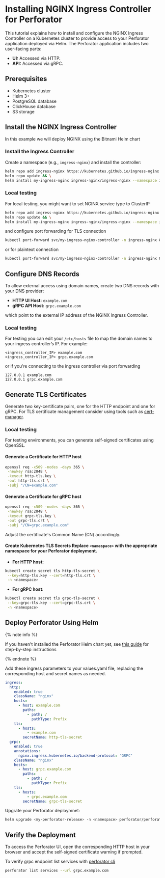 # Installing NGINX Ingress Controller for Perforator
This tutorial explains how to install and configure the NGINX Ingress Controller on a Kubernetes cluster to provide access to your Perforator application deployed via Helm.
The Perforator application includes two user-facing parts: 
- **UI:** Accessed via HTTP. 
- **API:** Accessed via gRPC.
## Prerequisites
- Kubernetes cluster
- Helm 3+
- PostgreSQL database
- ClickHouse database
- S3 storage
## Install the NGINX Ingress Controller 
In this example we will deploy NGINX using the Bitnami Helm chart
### Install the Ingress Controller 
Create a namespace (e.g., `ingress-nginx`) and install the controller: 
```bash 
helm repo add ingress-nginx https://kubernetes.github.io/ingress-nginx && \
helm repo update && \
helm install my-ingress-nginx ingress-nginx/ingress-nginx --namespace ingress-nginx --create-namespace
``` 
### Local testing
For local testing, you might want to set NGINX service type to ClusterIP
```bash 
helm repo add ingress-nginx https://kubernetes.github.io/ingress-nginx && \
helm repo update && \
helm install my-ingress-nginx ingress-nginx/ingress-nginx --namespace ingress-nginx --create-namespace --set controller.service.type=ClusterIP
``` 
and configure port forwarding for TLS connection
```bash
kubectl port-forward svc/my-ingress-nginx-controller -n ingress-nginx 8080:443 
```
or for plaintext connection
```bash
kubectl port-forward svc/my-ingress-nginx-controller -n ingress-nginx 8080:80 
```
## Configure DNS Records 
To allow external access using domain names, create two DNS records with your DNS provider: 
- **HTTP UI Host:** `example.com` 
- **gRPC API Host:** `grpc.example.com` 

which point to the external IP address of the NGINX Ingress Controller.
### Local testing
For testing you can edit your `/etc/hosts` file to map the domain names to your ingress controller’s IP. For example:
```
<ingress_controller_IP> example.com
<ingress_controller_IP> grpc.example.com
```
or if you're connecting to the ingress controller via port forwarding
```
127.0.0.1 example.com 
127.0.0.1 grpc.example.com
```
## Generate TLS Certificates
Generate two key-certificate pairs, one for the HTTP endpoint and one for gRPC.
For TLS certificate management consider using tools such as [cert-manager](https://cert-manager.io/docs/).
### Local testing
For testing environments, you can generate self-signed certificates using OpenSSL.
#### Generate a Certificate for HTTP host 
```bash 
openssl req -x509 -nodes -days 365 \
 -newkey rsa:2048 \
 -keyout http-tls.key \
 -out http-tls.crt \
 -subj "/CN=example.com" 
``` 
#### Generate a Certificate for gRPC host
```bash 
openssl req -x509 -nodes -days 365 \
 -newkey rsa:2048 \
 -keyout grpc-tls.key \
 -out grpc-tls.crt \
 -subj "/CN=grpc.example.com" 
``` 
Adjust the certificate's Common Name (CN) accordingly.
#### Create Kubernetes TLS Secrets Replace `<namespace>` with the appropriate namespace for your Perforator deployment.
- **For HTTP host:** 
```bash 
kubectl create secret tls http-tls-secret \
 --key=http-tls.key --cert=http-tls.crt \
 -n <namespace> 
``` 
- **For gRPC host:** 
```bash 
kubectl create secret tls grpc-tls-secret \
 --key=grpc-tls.key --cert=grpc-tls.crt \
 -n <namespace> 
```
## Deploy Perforator Using Helm 
{% note info %}

If you haven't installed the Perforator Helm chart yet, see [this guide](../../guides/kubernetes/helm-chart.md) for step-by-step instructions

{% endnote %}

Add these ingress parameters to your values.yaml file, replacing the corresponding host and secret names as needed.

```yaml
ingress:
  http:
    enabled: true
    className: "nginx"
    hosts:
      - host: example.com
        paths:
          - path: /
            pathType: Prefix
    tls:
      - hosts:
          - example.com
        secretName: http-tls-secret
  grpc:
    enabled: true
    annotations: 
      nginx.ingress.kubernetes.io/backend-protocol: "GRPC"
    className: "nginx"
    hosts:
      - host: grpc.example.com
        paths:
          - path: /
            pathType: Prefix
    tls:
      - hosts:
          - grpc.example.com
        secretName: grpc-tls-secret
```
Upgrate your Perforator deploymnet:

```bash
helm upgrade <my-perforator-release> -n <namespace> perforator/perforator -f <my-values.yaml>
```
## Verify the Deployment 
To access the Perforator UI, open the corresponding HTTP host in your browser and accept the self-signed certificate warning if prompted.

To verify grpc endpoint list services with [perforator cli](../../guides/cli/install.md)
```bash
perforator list services --url grpc.example.com
```